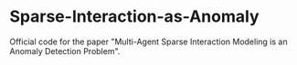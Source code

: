 # Sparse-Interaction-as-Anomaly
Official code for the paper "Multi-Agent Sparse Interaction Modeling is an Anomaly Detection Problem".

